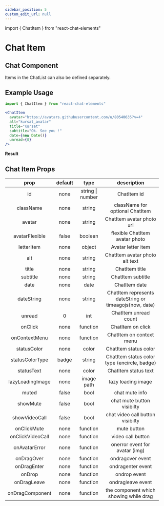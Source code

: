```yaml
---
sidebar_position: 5
custom_edit_url: null
---
```

import { ChatItem } from "react-chat-elements"

# Chat Item

## Chat Component

Items in the ChatList can also be defined separately.

<div style={{ color:"black", margin:"50px 0px"}}>
  <ChatItem
    avatar="https://avatars.githubusercontent.com/u/41473129?v=4"
    alt="emre_avatar"
    title="Emre"
    subtitle="What are you doing ?"
    date={new Date()}
    unread={0}
  />
</div>

## Example Usage

```jsx
import { ChatItem } from "react-chat-elements"

<ChatItem
  avatar="https://avatars.githubusercontent.com/u/80540635?v=4"
  alt="kursat_avatar"
  title="Kursat"
  subtitle="Ok. See you !"
  date={new Date()}
  unread={0}
/>
```

**Result**

<div style={{ color:"black"}}>
  <ChatItem
    avatar="https://avatars.githubusercontent.com/u/80540635?v=4"
    alt="kursat_avatar"
    title="Kursat"
    subtitle="Ok. See you !"
    date={new Date()}
    unread={0}
  />
</div>

## Chat Item Props

|       prop       | default |       type       |                       description                      |
|:----------------:|:-------:|:----------------:|:------------------------------------------------------:|
| id               | none    | string \| number | ChatItem id                                            |
| className        | none    | string           | className for optional ChatItem                        |
| avatar           | none    | string           | ChatItem avatar photo url                              |
| avatarFlexible   | false   | boolean          | flexible ChatItem avatar photo                         |
| letterItem       | none    | object           | Avatar letter item                                     |
| alt              | none    | string           | ChatItem avatar photo alt text                         |
| title            | none    | string           | ChatItem title                                         |
| subtitle         | none    | string           | ChatItem subtitle                                      |
| date             | none    | date             | ChatItem date                                          |
| dateString       | none    | string           | ChatItem represents dateString or timeagojs(now, date) |
| unread           | 0       | int              | ChatItem unread count                                  |
| onClick          | none    | function         | ChatItem on click                                      |
| onContextMenu    | none    | function         | ChatItem on context menu                               |
| statusColor      | none    | color            | ChatItem status color                                  |
| statusColorType  | badge   | string           | ChatItem status color type (encircle, badge)           |
| statusText       | none    | color            | ChatItem status text                                   |
| lazyLoadingImage | none    | image path       | lazy loading image                                     |
| muted            | false   | bool             | chat mute info                                         |
| showMute         | false   | bool             | chat mute button visibilty                             |
| showVideoCall    | false   | bool             | chat video call button visibilty                       |
| onClickMute      | none    | function         | mute button                                            |
| onClickVideoCall | none    | function         | video call button                                      |
| onAvatarError    | none    | function         | onerror event for avatar (img)                         |
| onDragOver       | none    | function         | ondragover event                                       |
| onDragEnter      | none    | function         | ondragenter event                                      |
| onDrop           | none    | function         | ondrop event                                           |
| onDragLeave      | none    | function         | ondragleave event                                      |
| onDragComponent  | none    | function         | the component which showing while drag                 |